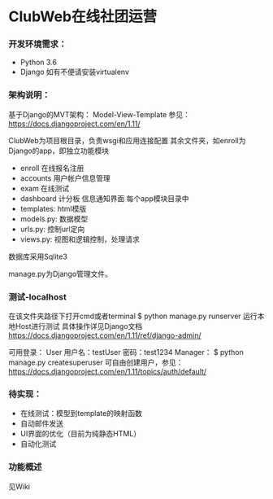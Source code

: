 # ClubWeb在线社团运营

### 开发环境需求：
- Python 3.6 
- Django
如有不便请安装virtualenv


### 架构说明：
基于Django的MVT架构：
Model-View-Template
参见：https://docs.djangoproject.com/en/1.11/

ClubWeb为项目根目录，负责wsgi和应用连接配置
其余文件夹，如enroll为Django的app，即独立功能模块
- enroll 在线报名注册
- accounts 用户帐户信息管理
- exam 在线测试
- dashboard 计分板 信息通知界面
每个app模块目录中
- templates: html模版
- models.py: 数据模型
- urls.py: 控制url定向
- views.py: 视图和逻辑控制，处理请求

数据库采用Sqlite3

manage.py为Django管理文件。

### 测试-localhost
在该文件夹路径下打开cmd或者terminal
$ python manage.py runserver 运行本地Host进行测试
具体操作详见Django文档
https://docs.djangoproject.com/en/1.11/ref/django-admin/

可用登录：
User
用户名：testUser 
密码：test1234
Manager：
$ python manage.py createsuperuser
可自由创建用户，参见：
https://docs.djangoproject.com/en/1.11/topics/auth/default/

### 待实现：
- 在线测试：模型到template的映射函数
- 自动邮件发送
- UI界面的优化（目前为纯静态HTML）
- 自动化测试
### 功能概述
见Wiki

